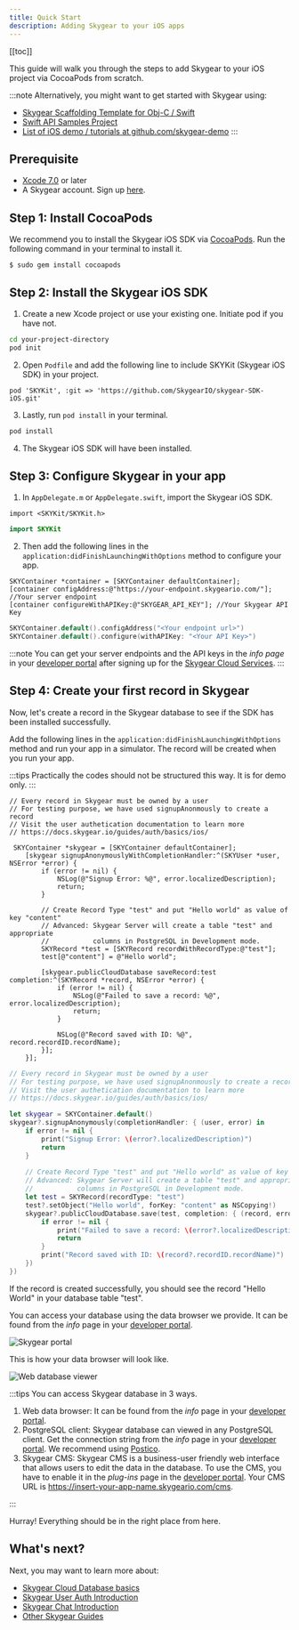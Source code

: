 ```yaml
---
title: Quick Start
description: Adding Skygear to your iOS apps
---
```


[[toc]]

This guide will walk you through the steps to add Skygear to your iOS project via CocoaPods from scratch.

:::note
Alternatively, you might want to get started with Skygear using:
* [Skygear Scaffolding Template for Obj-C / Swift](https://github.com/SkygearIO/skygear-Scaffolding-iOS)
* [Swift API Samples Project](https://github.com/SkygearIO/skygear-SDK-iOS/tree/master/Example/Swift%20Example)
* [List of iOS demo / tutorials at github.com/skygear-demo](https://github.com/search?q=topic%3Askygear-ios+org%3Askygear-demo)
:::

## Prerequisite

- [Xcode 7.0](https://developer.apple.com/xcode/) or later
- A Skygear account. Sign up [here](https://portal.skygear.io/signup).

## Step 1: Install CocoaPods

We recommend you to install the Skygear iOS SDK via [CocoaPods](https://cocoapods.org/). Run the following command in your terminal to install it.

```
$ sudo gem install cocoapods
```

## Step 2: Install the Skygear iOS SDK

1. Create a new Xcode project or use your existing one. Initiate pod if you have not.

```bash
cd your-project-directory
pod init
```

2. Open `Podfile` and add the following line to include SKYKit (Skygear iOS SDK) in your project.

```
pod 'SKYKit', :git => 'https://github.com/SkygearIO/skygear-SDK-iOS.git'
```

3. Lastly, run `pod install` in your terminal.

```bash
pod install
```

4. The Skygear iOS SDK will have been installed.

## Step 3: Configure Skygear in your app

1. In `AppDelegate.m` or `AppDelegate.swift`, import the Skygear iOS SDK.

```obj-c
import <SKYKit/SKYKit.h>
```
```swift
import SKYKit
```

2. Then add the following lines in the  `application:didFinishLaunchingWithOptions` method to configure your app.

```obj-c
SKYContainer *container = [SKYContainer defaultContainer];
[container configAddress:@"https://your-endpoint.skygeario.com/"]; //Your server endpoint
[container configureWithAPIKey:@"SKYGEAR_API_KEY"]; //Your Skygear API Key
```
```swift
SKYContainer.default().configAddress("<Your endpoint url>")
SKYContainer.default().configure(withAPIKey: "<Your API Key>")
```
:::note
You can get your server endpoints and the API keys in the _info page_ in your [developer portal](https://portal.skygear.io/apps) after signing up for the [Skygear Cloud Services](https://portal.skygear.io/signup).
:::

## Step 4: Create your first record in Skygear

Now, let's create a record in the Skygear database to see if the SDK has been installed successfully.

Add the following lines in the `application:didFinishLaunchingWithOptions` method and run your app in a simulator. The record will be created when you run your app.

:::tips
Practically the codes should not be structured this way. It is for demo only.
:::

```obj-c
// Every record in Skygear must be owned by a user
// For testing purpose, we have used signupAnonmously to create a record
// Visit the user authetication documentation to learn more
// https://docs.skygear.io/guides/auth/basics/ios/

 SKYContainer *skygear = [SKYContainer defaultContainer];
    [skygear signupAnonymouslyWithCompletionHandler:^(SKYUser *user, NSError *error) {
        if (error != nil) {
            NSLog(@"Signup Error: %@", error.localizedDescription);
            return;
        }

        // Create Record Type "test" and put "Hello world" as value of key "content"
        // Advanced: Skygear Server will create a table "test" and appropriate
        //           columns in PostgreSQL in Development mode.
        SKYRecord *test = [SKYRecord recordWithRecordType:@"test"];
        test[@"content"] = @"Hello world";

        [skygear.publicCloudDatabase saveRecord:test completion:^(SKYRecord *record, NSError *error) {
            if (error != nil) {
                NSLog(@"Failed to save a record: %@", error.localizedDescription);
                return;
            }

            NSLog(@"Record saved with ID: %@", record.recordID.recordName);
        }];
    }];

```
```swift
// Every record in Skygear must be owned by a user
// For testing purpose, we have used signupAnonmously to create a record
// Visit the user authetication documentation to learn more
// https://docs.skygear.io/guides/auth/basics/ios/

let skygear = SKYContainer.default()
skygear?.signupAnonymously(completionHandler: { (user, error) in
    if error != nil {
        print("Signup Error: \(error?.localizedDescription)")
        return
    }
    
    // Create Record Type "test" and put "Hello world" as value of key "content"
    // Advanced: Skygear Server will create a table "test" and appropriate
    //           columns in PostgreSQL in Development mode.
    let test = SKYRecord(recordType: "test")
    test?.setObject("Hello world", forKey: "content" as NSCopying!)
    skygear?.publicCloudDatabase.save(test, completion: { (record, error) in
        if error != nil {
            print("Failed to save a record: \(error?.localizedDescription)")
            return
        }
        print("Record saved with ID: \(record?.recordID.recordName)")
    })
})
```

If the record is created successfully, you should see the record "Hello World" in your database table "test".

You can access your database using the data browser we provide. It can be found from the _info_ page in your [developer portal](https://portal.skygear.io/apps).

![Skygear portal](/assets/common/open-database-in-web-browser.png)

This is how your data browser will look like.

![Web database viewer](/assets/common/quickstart-database-viewer.png)

:::tips
You can access Skygear database in 3 ways.
1. Web data browser: It can be found from the _info_ page in your [developer portal](https://portal.skygear.io/apps).
2. PostgreSQL client: Skygear database can viewed in any PostgreSQL client. Get the connection string from the _info_ page in your [developer portal](https://portal.skygear.io/apps). We recommend using [Postico](https://eggerapps.at/postico/).
3. Skygear CMS: Skygear CMS is a business-user friendly web interface that allows users to edit the data in the database. To use the CMS, you have to enable it in the _plug-ins_ page in the [developer portal](https://portal.skygear.io/apps). Your CMS URL is https://insert-your-app-name.skygeario.com/cms.

:::

Hurray! Everything should be in the right place from here.

## What's next?
Next, you may want to learn more about:
* [Skygear Cloud Database basics](https://docs.skygear.io/guides/cloud-db/basics/ios/)
* [Skygear User Auth Introduction](https://docs.skygear.io/guides/auth/basics/ios/)
* [Skygear Chat Introduction](https://docs.skygear.io/guides/chat/basics/ios/)
* [Other Skygear Guides](https://docs.skygear.io/)
